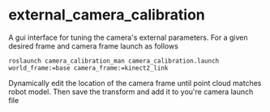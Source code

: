 # external_camera_calibration

A gui interface for tuning the camera's external parameters. For a given desired frame and camera frame launch as follows 

```
roslaunch camera_calibration_man camera_calibration.launch world_frame:=base camera_frame:=kinect2_link
```
Dynamically edit the location of the camera frame until point cloud matches robot model. Then save the transform 
and add it to you're camera launch file

